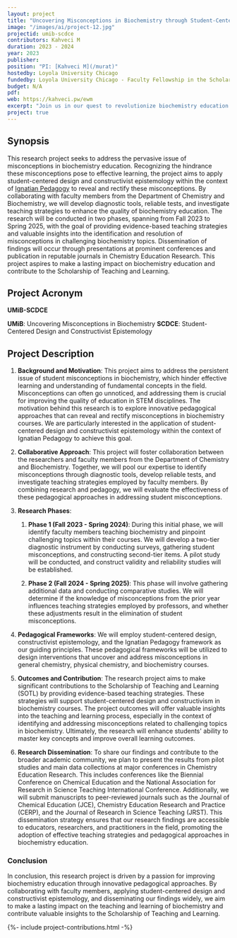 ```yaml
---
layout: project
title: "Uncovering Misconceptions in Biochemistry through Student-Centered Design and Constructivist Epistemology"
image: "/images/ai/project-12.jpg"
projectid: umib-scdce
contributors: Kahveci M
duration: 2023 - 2024
year: 2023
publisher:
position: "PI: [Kahveci M](/murat)"
hostedby: Loyola University Chicago
fundedby: Loyola University Chicago - Faculty Fellowship in the Scholarship of Teaching and Learning ([SOTL](/gde))
budget: N/A
pdf:
web: https://kahveci.pw/ewm
excerpt: "Join us in our quest to revolutionize biochemistry education! Our project, UMiB-SCDCE, aims to uncover and address misconceptions in biochemistry through innovative pedagogical methods. By combining Student-Centered Design and Constructivist Epistemology within the [Ignatian Pedagogy](https://www.luc.edu/fcip/ignatianpedagogy/whatisignatianpedagogy/) framework, we are dedicated to enhancing the quality of biochemistry education. Collaborating with experts in the field, we'll develop diagnostic tools, reliable tests, and investigate teaching strategies to transform the learning experience. Stay tuned as we share our findings at conferences and in reputable journals, contributing to the Scholarship of Teaching and Learning. Together, let's create a brighter future for biochemistry education."
project: true
---
```


## Synopsis

This research project seeks to address the pervasive issue of misconceptions in biochemistry education. Recognizing the hindrance these misconceptions pose to effective learning, the project aims to apply student-centered design and constructivist epistemology within the context of [Ignatian Pedagogy](https://www.luc.edu/fcip/ignatianpedagogy/whatisignatianpedagogy/) to reveal and rectify these misconceptions. By collaborating with faculty members from the Department of Chemistry and Biochemistry, we will develop diagnostic tools, reliable tests, and investigate teaching strategies to enhance the quality of biochemistry education. The research will be conducted in two phases, spanning from Fall 2023 to Spring 2025, with the goal of providing evidence-based teaching strategies and valuable insights into the identification and resolution of misconceptions in challenging biochemistry topics. Dissemination of findings will occur through presentations at prominent conferences and publication in reputable journals in Chemistry Education Research. This project aspires to make a lasting impact on biochemistry education and contribute to the Scholarship of Teaching and Learning.

## Project Acronym

**UMiB-SCDCE**

**UMiB**: Uncovering Misconceptions in Biochemistry
**SCDCE**: Student-Centered Design and Constructivist Epistemology

## Project Description

1. **Background and Motivation**: This project aims to address the persistent issue of student misconceptions in biochemistry, which hinder effective learning and understanding of fundamental concepts in the field. Misconceptions can often go unnoticed, and addressing them is crucial for improving the quality of education in STEM disciplines. The motivation behind this research is to explore innovative pedagogical approaches that can reveal and rectify misconceptions in biochemistry courses. We are particularly interested in the application of student-centered design and constructivist epistemology within the context of Ignatian Pedagogy to achieve this goal.

2. **Collaborative Approach**: This project will foster collaboration between the researchers and faculty members from the Department of Chemistry and Biochemistry. Together, we will pool our expertise to identify misconceptions through diagnostic tools, develop reliable tests, and investigate teaching strategies employed by faculty members. By combining research and pedagogy, we will evaluate the effectiveness of these pedagogical approaches in addressing student misconceptions.

3. **Research Phases**: 
   1. **Phase 1 (Fall 2023 - Spring 2024)**: During this initial phase, we will identify faculty members teaching biochemistry and pinpoint challenging topics within their courses. We will develop a two-tier diagnostic instrument by conducting surveys, gathering student misconceptions, and constructing second-tier items. A pilot study will be conducted, and construct validity and reliability studies will be established.

   2. **Phase 2 (Fall 2024 - Spring 2025)**: This phase will involve gathering additional data and conducting comparative studies. We will determine if the knowledge of misconceptions from the prior year influences teaching strategies employed by professors, and whether these adjustments result in the elimination of student misconceptions.

4. **Pedagogical Frameworks**: We will employ student-centered design, constructivist epistemology, and the Ignatian Pedagogy framework as our guiding principles. These pedagogical frameworks will be utilized to design interventions that uncover and address misconceptions in general chemistry, physical chemistry, and biochemistry courses.

5. **Outcomes and Contribution**: The research project aims to make significant contributions to the Scholarship of Teaching and Learning (SOTL) by providing evidence-based teaching strategies. These strategies will support student-centered design and constructivism in biochemistry courses. The project outcomes will offer valuable insights into the teaching and learning process, especially in the context of identifying and addressing misconceptions related to challenging topics in biochemistry. Ultimately, the research will enhance students' ability to master key concepts and improve overall learning outcomes.

6. **Research Dissemination**: To share our findings and contribute to the broader academic community, we plan to present the results from pilot studies and main data collections at major conferences in Chemistry Education Research. This includes conferences like the Biennial Conference on Chemical Education and the National Association for Research in Science Teaching International Conference. Additionally, we will submit manuscripts to peer-reviewed journals such as the Journal of Chemical Education (JCE), Chemistry Education Research and Practice (CERP), and the Journal of Research in Science Teaching (JRST). This dissemination strategy ensures that our research findings are accessible to educators, researchers, and practitioners in the field, promoting the adoption of effective teaching strategies and pedagogical approaches in biochemistry education.

### Conclusion

In conclusion, this research project is driven by a passion for improving biochemistry education through innovative pedagogical approaches. By collaborating with faculty members, applying student-centered design and constructivist epistemology, and disseminating our findings widely, we aim to make a lasting impact on the teaching and learning of biochemistry and contribute valuable insights to the Scholarship of Teaching and Learning.

{%- include project-contributions.html -%}
